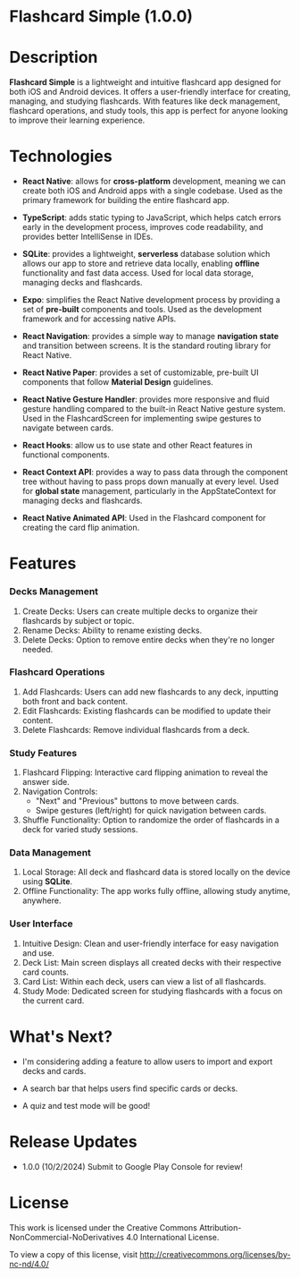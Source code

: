 # Flashcard Simple (1.0.0) 



# Description
**Flashcard Simple** is a lightweight and intuitive flashcard app designed for both iOS and Android devices. It offers a user-friendly interface for creating, managing, and studying flashcards. With features like deck management, flashcard operations, and study tools, this app is perfect for anyone looking to improve their learning experience.

# Technologies
- **React Native**: allows for **cross-platform** development, meaning we can create both iOS and Android apps with a single codebase. Used as the primary framework for building the entire flashcard app.

- **TypeScript**: adds static typing to JavaScript, which helps catch errors early in the development process, improves code readability, and provides better IntelliSense in IDEs.

- **SQLite**: provides a lightweight, **serverless** database solution which allows our app to store and retrieve data locally, enabling **offline** functionality and fast data access. Used for local data storage, managing decks and flashcards.

- **Expo**: simplifies the React Native development process by providing a set of **pre-built** components and tools. Used as the development framework and for accessing native APIs.

- **React Navigation**: provides a simple way to manage **navigation state** and transition between screens. It is the standard routing library for React Native.

- **React Native Paper**: provides a set of customizable, pre-built UI components that follow **Material Design** guidelines. 

- **React Native Gesture Handler**: provides more responsive and fluid gesture handling compared to the built-in React Native gesture system. Used in the FlashcardScreen for implementing swipe gestures to navigate between cards.

- **React Hooks**: allow us to use state and other React features in functional components.

- **React Context API**: provides a way to pass data through the component tree without having to pass props down manually at every level. Used for **global state** management, particularly in the AppStateContext for managing decks and flashcards.

- **React Native Animated API**: Used in the Flashcard component for creating the card flip animation.



# Features
### Decks Management
1. Create Decks: Users can create multiple decks to organize their flashcards by subject or topic.
2. Rename Decks: Ability to rename existing decks.
3. Delete Decks: Option to remove entire decks when they're no longer needed.

### Flashcard Operations
1. Add Flashcards: Users can add new flashcards to any deck, inputting both front and back content.
2. Edit Flashcards: Existing flashcards can be modified to update their content.
3. Delete Flashcards: Remove individual flashcards from a deck.

### Study Features
1. Flashcard Flipping: Interactive card flipping animation to reveal the answer side.
2. Navigation Controls:
    - "Next" and "Previous" buttons to move between cards.
    - Swipe gestures (left/right) for quick navigation between cards.
3. Shuffle Functionality: Option to randomize the order of flashcards in a deck for varied study sessions.

### Data Management
1. Local Storage: All deck and flashcard data is stored locally on the device using **SQLite**.
2. Offline Functionality: The app works fully offline, allowing study anytime, anywhere.

### User Interface
1. Intuitive Design: Clean and user-friendly interface for easy navigation and use.
2. Deck List: Main screen displays all created decks with their respective card counts.
3. Card List: Within each deck, users can view a list of all flashcards.
4. Study Mode: Dedicated screen for studying flashcards with a focus on the current card.

# What's Next?
- I'm considering adding a feature to allow users to import and export decks and cards.

- A search bar that helps users find specific cards or decks.

- A quiz and test mode will be good!



# Release Updates
- 1.0.0 (10/2/2024) Submit to Google Play Console for review!

# License
This work is licensed under the Creative Commons Attribution-NonCommercial-NoDerivatives 4.0 International License.

To view a copy of this license, visit http://creativecommons.org/licenses/by-nc-nd/4.0/ 
